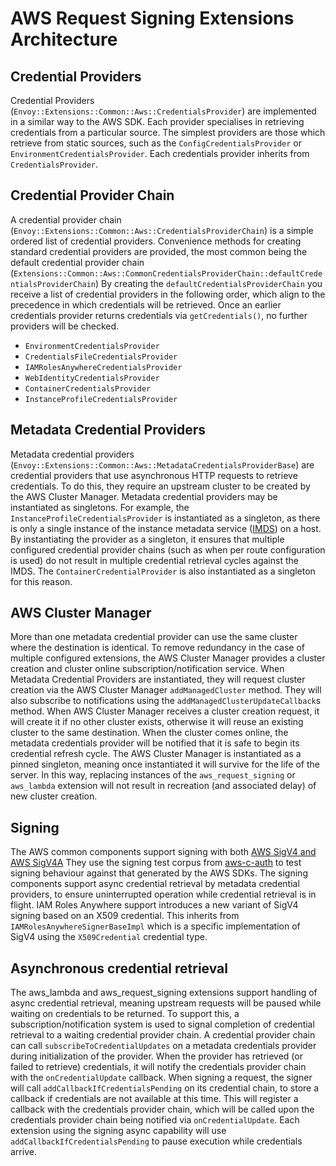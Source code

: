 # AWS Request Signing Extensions Architecture

## Credential Providers

Credential Providers (`Envoy::Extensions::Common::Aws::CredentialsProvider`) are implemented in a similar way to the AWS SDK. Each provider specialises in retrieving credentials from a particular source.
The simplest providers are those which retrieve from static sources, such as the `ConfigCredentialsProvider` or `EnvironmentCredentialsProvider`.
Each credentials provider inherits from `CredentialsProvider`.

## Credential Provider Chain

A credential provider chain (`Envoy::Extensions::Common::Aws::CredentialsProviderChain`) is a simple ordered list of credential providers. Convenience methods
for creating standard credential providers are provided, the most common being the default credential provider chain
(`Extensions::Common::Aws::CommonCredentialsProviderChain::defaultCredentialsProviderChain`)
By creating the `defaultCredentialsProviderChain` you receive a list of credential providers in the following order, which align to the precedence in which credentials will be retrieved. Once an earlier credentials provider returns credentials via `getCredentials()`, no further providers will be checked.

- `EnvironmentCredentialsProvider`
- `CredentialsFileCredentialsProvider`
- `IAMRolesAnywhereCredentialsProvider`
- `WebIdentityCredentialsProvider`
- `ContainerCredentialsProvider`
- `InstanceProfileCredentialsProvider`

## Metadata Credential Providers

Metadata credential providers (`Envoy::Extensions::Common::Aws::MetadataCredentialsProviderBase`) are credential providers that use asynchronous HTTP requests to retrieve credentials. To do this, they require an upstream cluster to be created by the AWS Cluster Manager.
Metadata credential providers may be instantiated as singletons. For example, the `InstanceProfileCredentialsProvider` is instantiated as a singleton, as there is only a single instance of the instance metadata service ([IMDS](https://docs.aws.amazon.com/AWSEC2/latest/UserGuide/configuring-instance-metadata-service.html)) on a host. By instantiating the provider as a singleton, it ensures that multiple configured credential provider chains (such as when per route configuration is used) do not result in multiple credential retrieval cycles against the IMDS. The `ContainerCredentialProvider` is also instantiated as a singleton for this reason.

## AWS Cluster Manager

More than one metadata credential provider can use the same cluster where the destination is identical. To remove redundancy in the case of multiple configured extensions, the AWS Cluster Manager provides a cluster creation and cluster online subscription/notification service.
When Metadata Credential Providers are instantiated, they will request cluster creation via the AWS Cluster Manager `addManagedCluster` method. They will also subscribe to notifications using the `addManagedClusterUpdateCallback`s method.
When AWS Cluster Manager receives a cluster creation request, it will create it if no other cluster exists, otherwise it will reuse an existing cluster to the same destination. When the cluster comes online, the metadata credentials provider will be notified that it is safe to begin its credential refresh cycle.
The AWS Cluster Manager is instantiated as a pinned singleton, meaning once instantiated it will survive for the life of the server. In this way, replacing instances of the `aws_request_signing` or `aws_lambda` extension will not result in recreation (and associated delay) of new cluster creation.

## Signing

The AWS common components support signing with both [AWS SigV4 and AWS SigV4A](https://docs.aws.amazon.com/IAM/latest/UserGuide/reference_sigv.html)
They use the signing test corpus from [aws-c-auth](https://github.com/awslabs/aws-c-auth/tree/main/tests/aws-signing-test-suite) to test signing behaviour against that generated by the AWS SDKs.
The signing components support async credential retrieval by metadata credential providers, to ensure uninterrupted operation while credential retrieval is in flight.
IAM Roles Anywhere support introduces a new variant of SigV4 signing based on an X509 credential. This inherits from `IAMRolesAnywhereSignerBaseImpl` which is a specific implementation of SigV4 using the `X509Credential` credential type.

## Asynchronous credential retrieval

The aws_lambda and aws_request_signing extensions support handling of async credential retrieval, meaning upstream requests will be paused while waiting on credentials to be returned.
To support this, a subscription/notification system is used to signal completion of credential retrieval to a waiting credential provider chain.
A credential provider chain can call `subscribeToCredentialUpdates` on a metadata credentials provider during initialization of the provider. When the provider has retrieved (or failed to retrieve) credentials, it will notify the credentials provider chain with the `onCredentialUpdate` callback.
When signing a request, the signer will call `addCallbackIfCredentialsPending` on its credential chain, to store a callback if credentials are not available at this time. This will register a callback with the credentials provider chain, which will be called upon the credentials provider chain being notified via `onCredentialUpdate`.
Each extension using the signing async capability will use `addCallbackIfCredentialsPending` to pause execution while credentials arrive.
